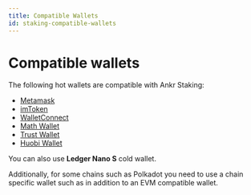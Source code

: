```yaml
---
title: Compatible Wallets
id: staking-compatible-wallets
---
```


# Compatible wallets

The following hot wallets are compatible with Ankr Staking: 
* [Metamask](https://metamask.io)
* [imToken](https://www.token.im/)
* [WalletConnect](https://walletconnect.com/)
* [Math Wallet](https://www.mathwallet.org/)
* [Trust Wallet](https://trustwallet.com/)
* [Huobi Wallet](https://www.huobiwallet.io/)

You can also use **Ledger Nano S** cold wallet. 

Additionally, for some chains such as Polkadot you need to use a chain specific wallet such as in addition to an EVM compatible wallet. 